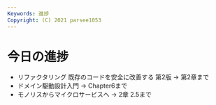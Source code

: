 ```yaml
---
Keywords: 進捗
Copyright: (C) 2021 parsee1053
---
```


# 今日の進捗
* リファクタリング 既存のコードを安全に改善する 第2版 → 第2章まで
* ドメイン駆動設計入門 → Chapter6まで
* モノリスからマイクロサービスへ → 2章 2.5まで
